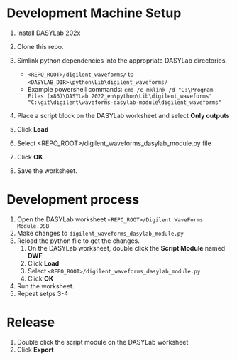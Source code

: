 # Development Machine Setup
1. Install DASYLab 202x
1. Clone this repo.
1. Simlink python dependencies into the appropriate DASYLab directories.
   - `<REPO_ROOT>/digilent_waveforms/` to `<DASYLAB_DIR>\python\Lib\digilent_waveforms/`
   - Example powershell commands: `cmd /c mklink /d "C:\Program Files (x86)\DASYLab 2022_en\python\Lib\digilent_waveforms" "C:\git\digilent\waveforms-dasylab-module\digilent_waveforms"`

1. Place a script block on the DASYLab worksheet and select **Only outputs**

1. Click **Load**
1. Select <REPO_ROOT>/digilent_waveforms_dasylab_module.py file 
1. Click **OK**
1. Save the worksheet.

# Development process
1. Open the DASYLab worksheet `<REPO_ROOT>/Digilent WaveForms Module.DSB`
2. Make changes to `digilent_waveforms_dasylab_module.py`
3. Reload the python file to get the changes.
   1. On the DASYLab worksheet, double click the **Script Module** named **DWF**
   1. Click **Load**
   1. Select `<REPO_ROOT>/digilent_waveforms_dasylab_module.py` 
   1. Click **OK**
4. Run the worksheet.  
5. Repeat setps 3-4

# Release
1. Double click the script module on the DASYLab worksheet
1. Click **Export**